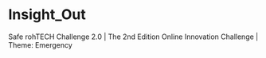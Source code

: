 # Insight_Out
Safe rohTECH Challenge 2.0 | The 2nd Edition Online Innovation Challenge | Theme: Emergency
